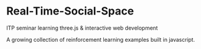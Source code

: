 # Real-Time-Social-Space
ITP seminar learning three.js &amp; interactive web development

A growing collection of reinforcement learning examples built in javascript.
